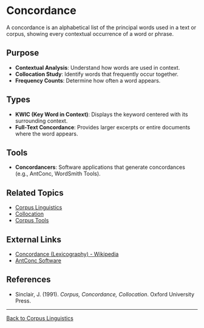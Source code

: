 # Concordance

A concordance is an alphabetical list of the principal words used in a text or corpus, showing every contextual occurrence of a word or phrase.

## Purpose

- **Contextual Analysis**: Understand how words are used in context.
- **Collocation Study**: Identify words that frequently occur together.
- **Frequency Counts**: Determine how often a word appears.

## Types

- **KWIC (Key Word in Context)**: Displays the keyword centered with its surrounding context.
- **Full-Text Concordance**: Provides larger excerpts or entire documents where the word appears.

## Tools

- **Concordancers**: Software applications that generate concordances (e.g., AntConc, WordSmith Tools).



## Related Topics

- [Corpus Linguistics](Corpus-Linguistics.md)
- [Collocation](Collocation.md)
- [Corpus Tools](Corpus-Tools.md)

## External Links

- [Concordance (Lexicography) - Wikipedia](https://en.wikipedia.org/wiki/Concordance_(lexicography))
- [AntConc Software](https://www.laurenceanthony.net/software/antconc/)

## References

- Sinclair, J. (1991). *Corpus, Concordance, Collocation*. Oxford University Press.

---

[Back to Corpus Linguistics](README.md)
